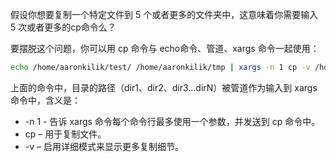 假设你想要复制一个特定文件到 5 个或者更多的文件夹中，这意味着你需要输入 5 次或者更多的cp命令么？

要摆脱这个问题，你可以用 cp 命令与 echo命令、管道、xargs 命令一起使用：

```bash
echo /home/aaronkilik/test/ /home/aaronkilik/tmp | xargs -n 1 cp -v /home/aaronkilik/bin/sys_info.sh
```
上面的命令中，目录的路径（dir1、dir2、dir3...dirN）被管道作为输入到 xargs 命令中，含义是：

- -n 1 - 告诉 xargs 命令每个命令行最多使用一个参数，并发送到 cp 命令中。
- cp – 用于复制文件。
- -v – 启用详细模式来显示更多复制细节。